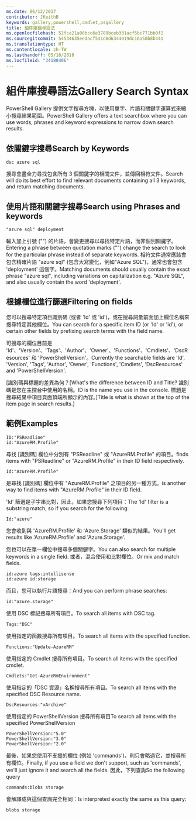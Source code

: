 ```yaml
---
ms.date: 06/12/2017
contributor: JKeithB
keywords: gallery,powershell,cmdlet,psgallery
title: 組件庫搜尋語法
ms.openlocfilehash: 52fca21a00bcc6e3789bceb331acf5bc771bb0f2
ms.sourcegitcommit: 54534635eedacf531d8d6344019dc16a50b8b441
ms.translationtype: HT
ms.contentlocale: zh-TW
ms.lasthandoff: 05/16/2018
ms.locfileid: "34188406"
---
```

# <a name="gallery-search-syntax"></a><span data-ttu-id="d0383-103">組件庫搜尋語法</span><span class="sxs-lookup"><span data-stu-id="d0383-103">Gallery Search Syntax</span></span>

<span data-ttu-id="d0383-104">PowerShell Gallery 提供文字搜尋方塊，以使用單字、片語和關鍵字運算式來縮小搜尋結果範圍。</span><span class="sxs-lookup"><span data-stu-id="d0383-104">PowerShell Gallery offers a text searchbox where you can use words, phrases and keyword expressions to narrow down search results.</span></span>

## <a name="search-by-keywords"></a><span data-ttu-id="d0383-105">依關鍵字搜尋</span><span class="sxs-lookup"><span data-stu-id="d0383-105">Search by Keywords</span></span>

    dsc azure sql

<span data-ttu-id="d0383-106">搜尋會盡全力尋找包含所有 3 個關鍵字的相關文件，並傳回相符文件。</span><span class="sxs-lookup"><span data-stu-id="d0383-106">Search will do its best effort to find relevant documents containing all 3 keywords, and return matching documents.</span></span>

## <a name="search-using-phrases-and-keywords"></a><span data-ttu-id="d0383-107">使用片語和關鍵字搜尋</span><span class="sxs-lookup"><span data-stu-id="d0383-107">Search using Phrases and keywords</span></span>

    "azure sql" deployment

<span data-ttu-id="d0383-108">輸入加上引號 ("") 的片語，會變更搜尋以尋找特定片語，而非個別關鍵字。</span><span class="sxs-lookup"><span data-stu-id="d0383-108">Entering a phrase between quotation marks ("") change the search to look for the particular phrase instead of separate keywords.</span></span>
<span data-ttu-id="d0383-109">相符文件通常應該會包含精確片語 "azure sql" (包含大寫變化，例如"Azure SQL")，通常也會包含 'deployment' 這個字。</span><span class="sxs-lookup"><span data-stu-id="d0383-109">Matching documents should usually contain the exact phrase "azure sql", including variations on capitalization e.g. "Azure SQL", and also usually contain the word 'deployment'.</span></span>

## <a name="filtering-on-fields"></a><span data-ttu-id="d0383-110">根據欄位進行篩選</span><span class="sxs-lookup"><span data-stu-id="d0383-110">Filtering on fields</span></span>

<span data-ttu-id="d0383-111">您可以搜尋特定項目識別碼 (或者 'Id' 或 'id')，或在搜尋詞彙前面加上欄位名稱來搜尋特定其他欄位。</span><span class="sxs-lookup"><span data-stu-id="d0383-111">You can search for a specific item ID (or 'Id' or 'id'), or certain other fields by prefixing search terms with the field name.</span></span>

<span data-ttu-id="d0383-112">可搜尋的欄位目前是 'Id'、'Version'、'Tags'、'Author'、'Owner'、'Functions'、'Cmdlets'、'DscResources' 和 'PowerShellVersion'。</span><span class="sxs-lookup"><span data-stu-id="d0383-112">Currently the searchable fields are 'Id', 'Version', 'Tags', 'Author', 'Owner', 'Functions', 'Cmdlets', 'DscResources' and 'PowerShellVersion'.</span></span>

<span data-ttu-id="d0383-113">[識別碼與標題的差異為何？</span><span class="sxs-lookup"><span data-stu-id="d0383-113">[What's the difference between ID and Title?</span></span> <span data-ttu-id="d0383-114">識別碼是您在主控台中使用的名稱。</span><span class="sxs-lookup"><span data-stu-id="d0383-114">ID is the name you use in the console.</span></span> <span data-ttu-id="d0383-115">標題是搜尋結果中項目頁面頂端所顯示的內容。]</span><span class="sxs-lookup"><span data-stu-id="d0383-115">Title is what is shown at the top of the item page in search results.]</span></span>

## <a name="examples"></a><span data-ttu-id="d0383-116">範例</span><span class="sxs-lookup"><span data-stu-id="d0383-116">Examples</span></span>

    ID:"PSReadline"
    id:"AzureRM.Profile"

<span data-ttu-id="d0383-117">尋找 [識別碼] 欄位中分別有 "PSReadline" 或 "AzureRM.Profile" 的項目。</span><span class="sxs-lookup"><span data-stu-id="d0383-117">finds items with "PSReadline" or "AzureRM.Profile" in their ID field respectively.</span></span>

    Id:"AzureRM.Profile"

<span data-ttu-id="d0383-118">是尋找 [識別碼] 欄位中有 "AzureRM.Profile" 之項目的另一種方式。</span><span class="sxs-lookup"><span data-stu-id="d0383-118">is another way to find items with "AzureRM.Profile" in their ID field.</span></span>

<span data-ttu-id="d0383-119">'Id' 篩選是子字串比對，因此，如果您搜尋下列項目︰</span><span class="sxs-lookup"><span data-stu-id="d0383-119">The 'Id' filter is a substring match, so if you search for the following:</span></span>

    Id:"azure"

<span data-ttu-id="d0383-120">您會收到與 'AzureRM.Profile' 和 'Azure.Storage' 類似的結果。</span><span class="sxs-lookup"><span data-stu-id="d0383-120">You'll get results like 'AzureRM.Profile' and 'Azure.Storage'.</span></span>

<span data-ttu-id="d0383-121">您也可以在單一欄位中搜尋多個關鍵字。</span><span class="sxs-lookup"><span data-stu-id="d0383-121">You can also search for multiple keywords in a single field.</span></span> <span data-ttu-id="d0383-122">或者，混合使用和比對欄位。</span><span class="sxs-lookup"><span data-stu-id="d0383-122">Or mix and match fields.</span></span>

    id:azure tags:intellisense
    id:azure id:storage

<span data-ttu-id="d0383-123">而且，您可以執行片語搜尋︰</span><span class="sxs-lookup"><span data-stu-id="d0383-123">And you can perform phrase searches:</span></span>

    id:"azure.storage"


<span data-ttu-id="d0383-124">使用 DSC 標記搜尋所有項目。</span><span class="sxs-lookup"><span data-stu-id="d0383-124">To search all items with DSC tag.</span></span>

    Tags:"DSC"

<span data-ttu-id="d0383-125">使用指定的函數搜尋所有項目。</span><span class="sxs-lookup"><span data-stu-id="d0383-125">To search all items with the specified function.</span></span>

    Functions:"Update-AzureRM"

<span data-ttu-id="d0383-126">使用指定的 Cmdlet 搜尋所有項目。</span><span class="sxs-lookup"><span data-stu-id="d0383-126">To search all items with the specified cmdlet.</span></span>

    Cmdlets:"Get-AzureRmEnvironment"

<span data-ttu-id="d0383-127">使用指定的「DSC 資源」名稱搜尋所有項目。</span><span class="sxs-lookup"><span data-stu-id="d0383-127">To search all items with the specified DSC Resource name.</span></span>

    DscResources:"xArchive"

<span data-ttu-id="d0383-128">使用指定的 PowerShellVersion 搜尋所有項目</span><span class="sxs-lookup"><span data-stu-id="d0383-128">To search all items with the specified PowerShellVersion</span></span>

    PowerShellVersion:"5.0"
    PowerShellVersion:"3.0"
    PowerShellVersion:"2.0"


<span data-ttu-id="d0383-129">最後，如果您使用不支援的欄位 (例如 'commands')，則只會略過它，並搜尋所有欄位。</span><span class="sxs-lookup"><span data-stu-id="d0383-129">Finally, if you use a field we don't support, such as 'commands', we'll just ignore it and search all the fields.</span></span> <span data-ttu-id="d0383-130">因此，下列查詢</span><span class="sxs-lookup"><span data-stu-id="d0383-130">So the following query</span></span>

    commands:blobs storage

<span data-ttu-id="d0383-131">會解譯成與這個查詢完全相同︰</span><span class="sxs-lookup"><span data-stu-id="d0383-131">Is interpreted exactly the same as this query:</span></span>

    blobs storage